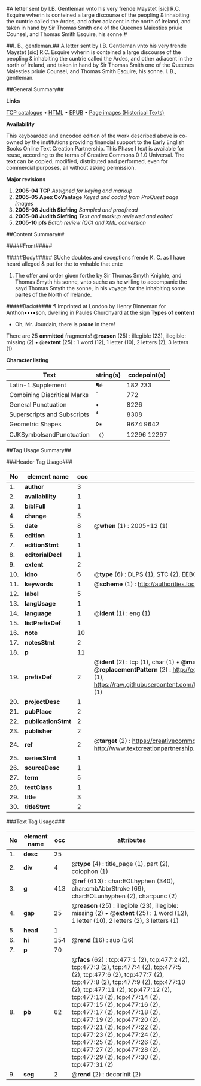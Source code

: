 #A letter sent by I.B. Gentleman vnto his very frende Maystet [sic] R.C. Esquire vvherin is conteined a large discourse of the peopling & inhabiting the cuntrie called the Ardes, and other adiacent in the north of Ireland, and taken in hand by Sir Thomas Smith one of the Queenes Maiesties priuie Counsel, and Thomas Smith Esquire, his sonne.#

##I. B., gentleman.##
A letter sent by I.B. Gentleman vnto his very frende Maystet [sic] R.C. Esquire vvherin is conteined a large discourse of the peopling & inhabiting the cuntrie called the Ardes, and other adiacent in the north of Ireland, and taken in hand by Sir Thomas Smith one of the Queenes Maiesties priuie Counsel, and Thomas Smith Esquire, his sonne.
I. B., gentleman.

##General Summary##

**Links**

[TCP catalogue](http://www.ota.ox.ac.uk/tcp/)  • 
[HTML](http://tei.it.ox.ac.uk/tcp/Texts-HTML/free/A00/A00364.html)  • 
[EPUB](http://tei.it.ox.ac.uk/tcp/Texts-EPUB/free/A00/A00364.epub) • 
[Page images (Historical Texts)](https://data.historicaltexts.jisc.ac.uk/view?pubId=eebo-99836219e&pageId=eebo-99836219e-477-1)

**Availability**

This keyboarded and encoded edition of the
	       work described above is co-owned by the institutions
	       providing financial support to the Early English Books
	       Online Text Creation Partnership. This Phase I text is
	       available for reuse, according to the terms of Creative
	       Commons 0 1.0 Universal. The text can be copied,
	       modified, distributed and performed, even for
	       commercial purposes, all without asking permission.

**Major revisions**

1. __2005-04__ __TCP__ *Assigned for keying and markup*
1. __2005-05__ __Apex CoVantage__ *Keyed and coded from ProQuest page images*
1. __2005-08__ __Judith Siefring__ *Sampled and proofread*
1. __2005-08__ __Judith Siefring__ *Text and markup reviewed and edited*
1. __2005-10__ __pfs__ *Batch review (QC) and XML conversion*

##Content Summary##

#####Front#####

#####Body#####
SUche doubtes and exceptions frende K. C. as I haue heard alleged & put for the to vnhable that ente
1. The offer and order giuen forthe by Sir Thomas Smyth Knighte, and Thomas Smyth his sonne, vnto suche as he willing to accompanie the sayd Thomas Smyth the sonne, in his voyage for the inhabiting some partes of the North of Irelande.

#####Back#####
¶ Imprinted at London by Henry Binneman for Anthon••••son, dwelling in Paules Churchyard at the sign
**Types of content**

  * Oh, Mr. Jourdain, there is **prose** in there!

There are 25 **ommitted** fragments! 
 @__reason__ (25) : illegible (23), illegible: missing (2)  •  @__extent__ (25) : 1 word (12), 1 letter (10), 2 letters (2), 3 letters (1)

**Character listing**


|Text|string(s)|codepoint(s)|
|---|---|---|
|Latin-1 Supplement|¶é|182 233|
|Combining             Diacritical Marks|̄|772|
|General Punctuation|•|8226|
|Superscripts             and Subscripts|⁴|8308|
|Geometric Shapes|◊▪|9674 9642|
|CJKSymbolsandPunctuation|〈〉|12296 12297|

##Tag Usage Summary##

###Header Tag Usage###

|No|element name|occ|attributes|
|---|---|---|---|
|1.|__author__|3||
|2.|__availability__|1||
|3.|__biblFull__|1||
|4.|__change__|5||
|5.|__date__|8| @__when__ (1) : 2005-12 (1)|
|6.|__edition__|1||
|7.|__editionStmt__|1||
|8.|__editorialDecl__|1||
|9.|__extent__|2||
|10.|__idno__|6| @__type__ (6) : DLPS (1), STC (2), EEBO-CITATION (1), PROQUEST (1), VID (1)|
|11.|__keywords__|1| @__scheme__ (1) : http://authorities.loc.gov/ (1)|
|12.|__label__|5||
|13.|__langUsage__|1||
|14.|__language__|1| @__ident__ (1) : eng (1)|
|15.|__listPrefixDef__|1||
|16.|__note__|10||
|17.|__notesStmt__|2||
|18.|__p__|11||
|19.|__prefixDef__|2| @__ident__ (2) : tcp (1), char (1)  •  @__matchPattern__ (2) : ([0-9\-]+):([0-9IVX]+) (1), (.+) (1)  •  @__replacementPattern__ (2) : http://eebo.chadwyck.com/downloadtiff?vid=$1&page=$2 (1), https://raw.githubusercontent.com/textcreationpartnership/Texts/master/tcpchars.xml#$1 (1)|
|20.|__projectDesc__|1||
|21.|__pubPlace__|2||
|22.|__publicationStmt__|2||
|23.|__publisher__|2||
|24.|__ref__|2| @__target__ (2) : https://creativecommons.org/publicdomain/zero/1.0/ (1), http://www.textcreationpartnership.org/docs/. (1)|
|25.|__seriesStmt__|1||
|26.|__sourceDesc__|1||
|27.|__term__|5||
|28.|__textClass__|1||
|29.|__title__|3||
|30.|__titleStmt__|2||


###Text Tag Usage###

|No|element name|occ|attributes|
|---|---|---|---|
|1.|__desc__|25||
|2.|__div__|4| @__type__ (4) : title_page (1), part (2), colophon (1)|
|3.|__g__|413| @__ref__ (413) : char:EOLhyphen (340), char:cmbAbbrStroke (69), char:EOLunhyphen (2), char:punc (2)|
|4.|__gap__|25| @__reason__ (25) : illegible (23), illegible: missing (2)  •  @__extent__ (25) : 1 word (12), 1 letter (10), 2 letters (2), 3 letters (1)|
|5.|__head__|1||
|6.|__hi__|154| @__rend__ (16) : sup (16)|
|7.|__p__|70||
|8.|__pb__|62| @__facs__ (62) : tcp:477:1 (2), tcp:477:2 (2), tcp:477:3 (2), tcp:477:4 (2), tcp:477:5 (2), tcp:477:6 (2), tcp:477:7 (2), tcp:477:8 (2), tcp:477:9 (2), tcp:477:10 (2), tcp:477:11 (2), tcp:477:12 (2), tcp:477:13 (2), tcp:477:14 (2), tcp:477:15 (2), tcp:477:16 (2), tcp:477:17 (2), tcp:477:18 (2), tcp:477:19 (2), tcp:477:20 (2), tcp:477:21 (2), tcp:477:22 (2), tcp:477:23 (2), tcp:477:24 (2), tcp:477:25 (2), tcp:477:26 (2), tcp:477:27 (2), tcp:477:28 (2), tcp:477:29 (2), tcp:477:30 (2), tcp:477:31 (2)|
|9.|__seg__|2| @__rend__ (2) : decorInit (2)|
